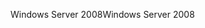 <span data-ttu-id="6844d-101">Windows Server 2008</span><span class="sxs-lookup"><span data-stu-id="6844d-101">Windows Server 2008</span></span>